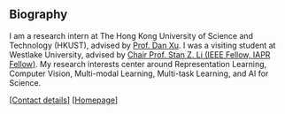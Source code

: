 ## Biography

I am a research intern at The Hong Kong University of Science and Technology (HKUST), advised by [Prof. Dan Xu](https://scholar.google.com/citations?hl=en&user=OuSPv-AAAAAJ).
I was a visiting student at Westlake University, advised by [Chair Prof. Stan Z. Li (IEEE Fellow, IAPR Fellow)](https://scholar.google.com/citations?hl=en&user=Y-nyLGIAAAAJ). 
My research interests center around Representation Learning, Computer Vision, Multi-modal Learning, Multi-task Learning, and AI for Science.

[[Contact details](jackywang28@outlook.com)]
[[Homepage](https://jacky1128.github.io/)]

